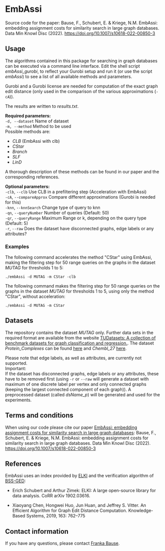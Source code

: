 # EmbAssi
Source code for the paper: Bause, F., Schubert, E. & Kriege, N.M. EmbAssi: embedding assignment costs for similarity search in large graph databases. Data Min Knowl Disc (2022). https://doi.org/10.1007/s10618-022-00850-3

## Usage
The algorithms contained in this package for searching in graph databases can be executed via a command line interface. Edit the shell script *embAssi_gurobi*, to reflect your Gurobi setup and run it (or use the script *embAssi*) to see a list of all available methods and parameters.

Gurobi and a Gurobi license are needed for computation of the exact graph edit distance (only used in the comparison of the various approximations (`-cA`)).

The results are written to *results.txt*.

**Required parameters:**  
    `-d, --dataset` Name of dataset  
    `-m, --method` Method to be used  
Possible methods are:
* *CLB* (EmbAssi with clb)
* *CStar*
* *Branch*
* *SLF*
* *LinD*  

A thorough description of these methods can be found in our paper and the corresponding references.  


**Optional parameters:**  
    `-clb`, `--clb` Use CLB in a prefiltering step (Acceleration with EmbAssi)  
    `-cA`, `--compareApprox` Compare different approximations (Gurobi is needed for this)  
    `-knn`, `--knnSearch` Change type of query to knn  
    `-qn`, `--queryNumber` Number of queries (Default: 50)  
    `-qr`, `--queryRange` Maximum Range or k, depending on the query type (Default: 5)  
    `-r`, `--raw` Does the dataset have disconnected graphs, edge labels or any attributes?  


### Examples
The following command accelerates the method "CStar" using EmbAssi, making the filtering step for 50 range queries on the graphs in the dataset *MUTAG* for thresholds 1 to 5:  

`./embAssi -d MUTAG -m CStar -clb`

The following command makes the filtering step for 50 range queries on the graphs in the dataset *MUTAG* for thresholds 1 to 5, using only the method "CStar", without acceleration:  

`./embAssi -d MUTAG -m CStar`

    
## Datasets
The repository contains the dataset *MUTAG* only. Further data sets in the required format are available from the website [TUDatasets: A collection of benchmark datasets for graph classification and regression.](https://chrsmrrs.github.io/datasets/).
The dataset *Protein_Complexes* can be found [here](https://github.com/BiancaStoecker/complex-similarity-evaluation/tree/master/simulated_complexes/true_constraints) and *Chembl_27* [here](https://chembl.gitbook.io/chembl-interface-documentation/downloads).  

Please note that edge labels, as well as attributes, are currently not supported.  
Important:  
If the dataset has disconnected graphs, edge labels or any attributes, these have to be removed first (using `-r` or `--raw` will generate a dataset with maximum of one discrete label per vertex and only connected graphs (keeping the largest connected component of each graph)). A preprocessed dataset (called *dsName_p*) will be generated and used for the experiments.

## Terms and conditions
When using our code please cite our paper [EmbAssi: embedding assignment costs for similarity search in large graph databases](https://doi.org/10.1007/s10618-022-00850-3):
Bause, F., Schubert, E. & Kriege, N.M. EmbAssi: embedding assignment costs for similarity search in large graph databases. Data Min Knowl Disc (2022). https://doi.org/10.1007/s10618-022-00850-3


## References
EmbAssi uses an index provided by [ELKI](https://elki-project.github.io/) and the verification algorithm of [BSS-GED](https://github.com/Hongweihuo-Lab/BSS-GED):

* Erich Schubert and Arthur Zimek: ELKI: A large open-source library for data analysis. CoRR arXiv 1902.03616.

* Xiaoyang Chen, Hongwei Huo, Jun Huan, and Jeffrey S. Vitter. An Efficient Algorithm for Graph Edit Distance Computation. Knowledge-Based Systems, 2019, 163: 762–775


## Contact information
If you have any questions, please contact [Franka Bause](https://dm.cs.univie.ac.at/team/person/112939/).
